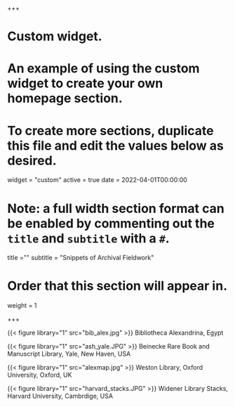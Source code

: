 +++
# Custom widget.
# An example of using the custom widget to create your own homepage section.
# To create more sections, duplicate this file and edit the values below as desired.
widget = "custom"
active = true
date = 2022-04-01T00:00:00

# Note: a full width section format can be enabled by commenting out the `title` and `subtitle` with a `#`.
title =""
subtitle = "Snippets of Archival Fieldwork"

# Order that this section will appear in.
weight = 1


+++


{{< figure library="1" src="bib_alex.jpg" >}} 
Bibliotheca Alexandrina, Egypt


{{< figure library="1" src="ash_yale.JPG" >}}
Beinecke Rare Book and Manuscript Library, Yale, New Haven, USA


{{< figure library="1" src="alexmap.jpg" >}}
Weston Library, Oxford University, Oxford, UK

{{< figure library="1" src="harvard_stacks.JPG" >}}
Widener Library Stacks, Harvard University, Cambrdige, USA
